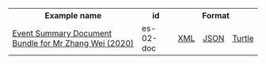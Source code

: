 <table class="list" width="100%">            
   <tr>
     <th>Example name</th>
     <th>id</th>
     <th colspan="3">Format</th>
   </tr>
   <tr>
      <td><a href="Bundle-es-02-doc.html">Event Summary Document Bundle for Mr Zhang Wei (2020)</a></td>
      <td>es-02-doc</td>
      <td><a href="Bundle-es-02-doc.xml.html">XML</a></td>
      <td><a href="Bundle-es-02-doc.json.html">JSON</a></td>
      <td><a href="Bundle-es-02-doc.ttl.html">Turtle</a></td>
   </tr>                 
</table>